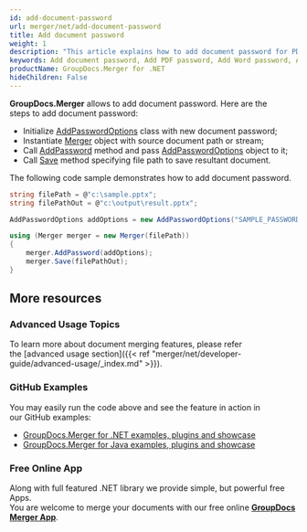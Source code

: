 ```yaml
---
id: add-document-password
url: merger/net/add-document-password
title: Add document password
weight: 1
description: "This article explains how to add document password for PDF, Word, Excel, PowerPoint and  other file types using GroupDocs.Merger for .NET."
keywords: Add document password, Add PDF password, Add Word password, Add Excel password, Add PowerPoint password
productName: GroupDocs.Merger for .NET
hideChildren: False
---
```

**GroupDocs.Merger** allows to add document password. Here are the steps to add document password:

*   Initialize [AddPasswordOptions](https://apireference.groupdocs.com/net/merger/groupdocs.merger.domain.options/addpasswordoptions) class with new document password;
*   Instantiate [Merger](https://apireference.groupdocs.com/net/merger/groupdocs.merger/merger) object with source document path or stream;
*   Call [AddPassword](https://apireference.groupdocs.com/net/merger/groupdocs.merger/merger/methods/addpassword) method and pass [AddPasswordOptions](https://apireference.groupdocs.com/net/merger/groupdocs.merger.domain.options/addpasswordoptions) object to it;
*   Call [Save](https://apireference.groupdocs.com/net/merger/groupdocs.merger.merger/save/methods/1) method specifying file path to save resultant document.

The following code sample demonstrates how to add document password.

```csharp
string filePath = @"c:\sample.pptx";
string filePathOut = @"c:\output\result.pptx";

AddPasswordOptions addOptions = new AddPasswordOptions("SAMPLE_PASSWORD");

using (Merger merger = new Merger(filePath))
{
    merger.AddPassword(addOptions);
    merger.Save(filePathOut);
}
```

## More resources
### Advanced Usage Topics 
To learn more about document merging features, please refer the [advanced usage section]({{< ref "merger/net/developer-guide/advanced-usage/_index.md" >}}).

### GitHub Examples 
You may easily run the code above and see the feature in action in our GitHub examples:
*   [GroupDocs.Merger for .NET examples, plugins and showcase](https://github.com/groupdocs-merger/GroupDocs.Merger-for-.NET)    
*   [GroupDocs.Merger for Java examples, plugins and showcase](https://github.com/groupdocs-merger/GroupDocs.Merger-for-Java)    

### Free Online App

Along with full featured .NET library we provide simple, but powerful free Apps.  
You are welcome to merge your documents with our free online **[GroupDocs Merger App](https://products.groupdocs.app/merger)**.
